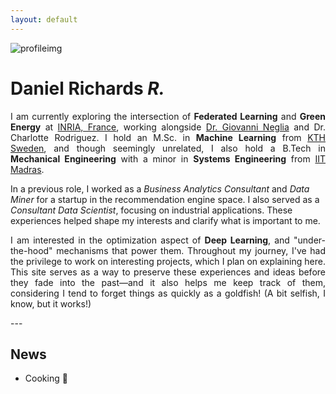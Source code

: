 ```yaml
---
layout: default
---
```

![profileimg](/assets/profile.jpg)
# Daniel Richards ***R.***
<p style="text-align: justify;">
  I am currently exploring the intersection of <strong>Federated Learning</strong> and <strong>Green Energy</strong> at 
  <a href="https://www.inria.fr/fr/centre-inria-universite-cote-azur" target="_blank">INRIA, France</a>, working alongside 
  <a href="http://www-sop.inria.fr/members/Giovanni.Neglia/" target="_blank">Dr. Giovanni Neglia</a> and Dr. Charlotte Rodriguez. 
  I hold an M.Sc. in <strong>Machine Learning</strong> from 
  <a href="https://www.kth.se/" target="_blank">KTH Sweden</a>, and though seemingly unrelated, I also hold a B.Tech in 
  <strong>Mechanical Engineering</strong> with a minor in <strong>Systems Engineering</strong> from 
  <a href="https://www.iitm.ac.in/" target="_blank">IIT Madras</a>.
</p>

<p>In a previous role, I worked as a <em>Business Analytics Consultant</em> and <em>Data Miner</em> for a startup in the recommendation engine space. I also served as a <em>Consultant Data Scientist</em>, focusing on industrial applications. These experiences helped shape my interests and clarify what is important to me.
</p>

<p style="text-align: justify;">
  I am interested in the optimization aspect of <strong>Deep Learning</strong>, and "under-the-hood" mechanisms that power them. 
  Throughout my journey, I've had the privilege to work on interesting projects, which I plan on explaining here. 
  This site serves as a way to preserve these experiences and ideas before they fade into the past—and it also helps me keep 
  track of them, considering I tend to forget things as quickly as a goldfish! (A bit selfish, I know, but it works!)
</p>
---

## News

- Cooking 🍳



